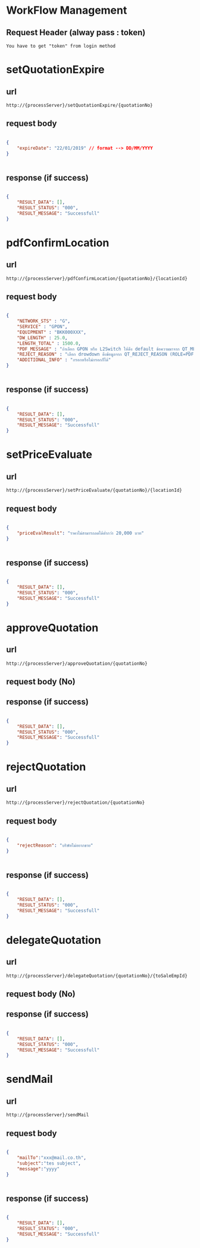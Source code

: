 # WorkFlow Management

## Request Header (alway pass : token) 
    You have to get "token" from login method 
       
# setQuotationExpire

## url

    http://{processServer}/setQuotationExpire/{quotationNo}

## request body

```json

{
	"expireDate": "22/01/2019" // format --> DD/MM/YYYY  
}
    
```
## response (if success)

```json

{
    "RESULT_DATA": [],
    "RESULT_STATUS": "000",
    "RESULT_MESSAGE": "Successfull"
}

```

# pdfConfirmLocation

## url

    http://{processServer}/pdfConfirmLocation/{quotationNo}/{locationId}

## request body

```json

{
    "NETWORK_STS" : "G",
    "SERVICE" : "GPON",
    "EQUIPMENT" : "BKK000XXX",
    "DW_LENGTH" : 25.0,
    "LENGTH_TOTAL" : 1500.0,
    "PDF_MESSAGE" : "ถ้าเลือก GPON หรือ L2Switch ให้ดึง default ข้อความมาจาก QT_MEDIA_SERVICE.PDF_MESSAGE",
    "REJECT_REASON" : "เลือก drowdown ดึงข้อมูลจาก QT_REJECT_REASON (ROLE=PDF) แต่ถ้าเลือกอื่นๆ ให้ระบุข้อมูลเอง",
    "ADDITIONAL_INFO" : "กรอกหรือไม่กรอกก็ได้" 
}
    
```
## response (if success)

```json

{
    "RESULT_DATA": [],
    "RESULT_STATUS": "000",
    "RESULT_MESSAGE": "Successfull"
}

```

# setPriceEvaluate

## url

    http://{processServer}/setPriceEvaluate/{quotationNo}/{locationId}

## request body

```json

{
	"priceEvalResult": "ราคาไม่สามารถลดได้ต่ำกว่า 20,000 บาท"
}
    
```
## response (if success)

```json

{
    "RESULT_DATA": [],
    "RESULT_STATUS": "000",
    "RESULT_MESSAGE": "Successfull"
}

```

# approveQuotation

## url

    http://{processServer}/approveQuotation/{quotationNo}

## request body (No)

## response (if success)

```json

{
    "RESULT_DATA": [],
    "RESULT_STATUS": "000",
    "RESULT_MESSAGE": "Successfull"
}

```

# rejectQuotation

## url

    http://{processServer}/rejectQuotation/{quotationNo}

## request body

```json

{
	"rejectReason": "บริษัทไม่อยากขาย"
}
    
```


## response (if success)

```json

{
    "RESULT_DATA": [],
    "RESULT_STATUS": "000",
    "RESULT_MESSAGE": "Successfull"
}

```

# delegateQuotation

## url

    http://{processServer}/delegateQuotation/{quotationNo}/{toSaleEmpId}

## request body (No)

## response (if success)

```json

{
    "RESULT_DATA": [],
    "RESULT_STATUS": "000",
    "RESULT_MESSAGE": "Successfull"
}

```

# sendMail

## url

    http://{processServer}/sendMail

## request body

```json

{
	"mailTo":"xxx@mail.co.th",
	"subject":"tes subject",
	"message":"yyyy"
}
    
```

## response (if success)

```json

{
    "RESULT_DATA": [],
    "RESULT_STATUS": "000",
    "RESULT_MESSAGE": "Successfull"
}

```